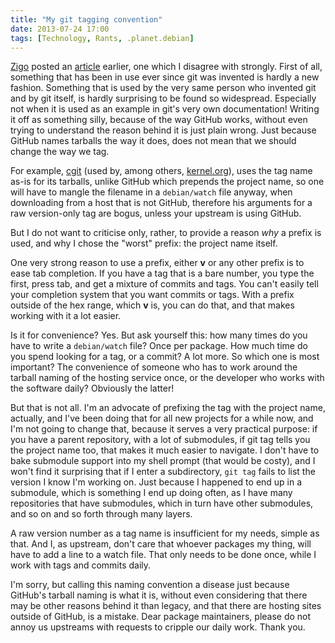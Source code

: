 ```yaml
---
title: "My git tagging convention"
date: 2013-07-24 17:00
tags: [Technology, Rants, .planet.debian]
---
```


[Zigo][blog:zigo] posted an [article][blog:v-disease] earlier, one
which I disagree with strongly. First of all, something that has been
in use ever since git was invented is hardly a new fashion. Something
that is used by the very same person who invented git and by git
itself, is hardly surprising to be found so widespread. Especially not
when it is used as an example in git's very own documentation! Writing
it off as something silly, because of the way GitHub works, without
even trying to understand the reason behind it is just plain wrong.
Just because GitHub names tarballs the way it does, does not mean that
we should change the way we tag.

For example, [cgit][cgit] (used by, among others,
[kernel.org](http://git.kernel.org/cgit)), uses the tag name as-is for
its tarballs, unlike GitHub which prepends the project name, so one
will have to mangle the filename in a <code>debian/watch</code> file
anyway, when downloading from a host that is not GitHub, therefore his
arguments for a raw version-only tag are bogus, unless your upstream
is using GitHub.

But I do not want to criticise only, rather, to provide a reason *why*
a prefix is used, and why I chose the "worst" prefix: the project name
itself.

 [blog:zigo]: http://thomas.goirand.fr/blog/
 [blog:v-disease]: http://thomas.goirand.fr/blog/?p=121
 [cgit]: https://github.com/kevclark/cgit

<!-- more -->

One very strong reason to use a prefix, either **v** or any other
prefix is to ease tab completion. If you have a tag that is a bare
number, you type the first, press tab, and get a mixture of commits
and tags. You can't easily tell your completion system that you want
commits or tags. With a prefix outside of the hex range, which **v**
is, you can do that, and that makes working with it a lot easier.

Is it for convenience? Yes. But ask yourself this: how many times do
you have to write a <code>debian/watch</code> file? Once per package.
How much time do you spend looking for a tag, or a commit? A lot more.
So which one is most important? The convenience of someone who has to
work around the tarball naming of the hosting service once, or the
developer who works with the software daily? Obviously the latter!

But that is not all. I'm an advocate of prefixing the tag with the
project name, actually, and I've been doing that for all new projects
for a while now, and I'm not going to change that, because it serves a
very practical purpose: if you have a parent repository, with a lot of
submodules, if git tag tells you the project name too, that makes it
much easier to navigate. I don't have to bake submodule support into
my shell prompt (that would be costy), and I won't find it surprising
that if I enter a subdirectory, <code>git tag</code> fails to list the
version I know I'm working on. Just because I happened to end up in a
submodule, which is something I end up doing often, as I have many
repositories that have submodules, which in turn have other
submodules, and so on and so forth through many layers.

A raw version number as a tag name is insufficient for my needs,
simple as that. And I, as upstream, don't care that whoever packages
my thing, will have to add a line to a watch file. That only needs to
be done once, while I work with tags and commits daily.

I'm sorry, but calling this naming convention a disease just because
GitHub's tarball naming is what it is, without even considering that
there may be other reasons behind it than legacy, and that there are
hosting sites outside of GitHub, is a mistake. Dear package
maintainers, please do not annoy us upstreams with requests to cripple
our daily work. Thank you.
